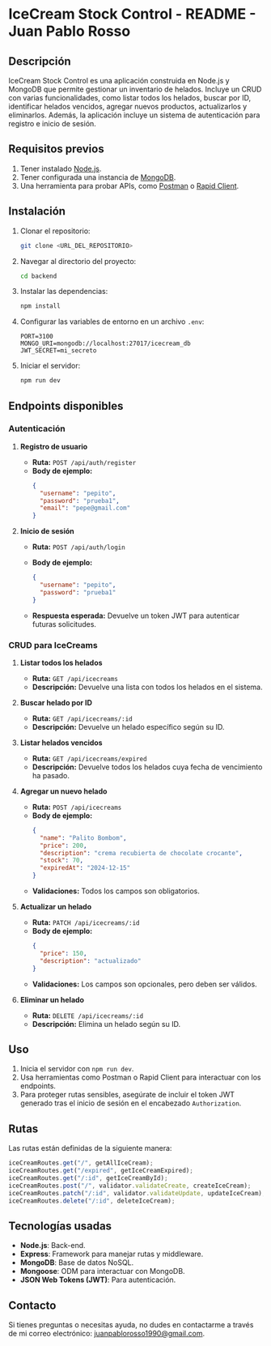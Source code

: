 # IceCream Stock Control - README - Juan Pablo Rosso

## Descripción
IceCream Stock Control es una aplicación construida en Node.js y MongoDB que permite gestionar un inventario de helados. Incluye un CRUD con varias funcionalidades, como listar todos los helados, buscar por ID, identificar helados vencidos, agregar nuevos productos, actualizarlos y eliminarlos. Además, la aplicación incluye un sistema de autenticación para registro e inicio de sesión.

## Requisitos previos
1. Tener instalado [Node.js](https://nodejs.org/).
2. Tener configurada una instancia de [MongoDB](https://www.mongodb.com/).
3. Una herramienta para probar APIs, como [Postman](https://www.postman.com/) o [Rapid Client](https://rapidapi.com/).

## Instalación
1. Clonar el repositorio:
   ```bash
   git clone <URL_DEL_REPOSITORIO>
   ```
2. Navegar al directorio del proyecto:
   ```bash
   cd backend
   ```
3. Instalar las dependencias:
   ```bash
   npm install
   ```
4. Configurar las variables de entorno en un archivo `.env`:
   ```env
   PORT=3100
   MONGO_URI=mongodb://localhost:27017/icecream_db
   JWT_SECRET=mi_secreto
   ```
5. Iniciar el servidor:
   ```bash
   npm run dev
   ```

## Endpoints disponibles

### Autenticación

1. **Registro de usuario**
   - **Ruta:** `POST /api/auth/register`
   - **Body de ejemplo:**
     ```json
     {
       "username": "pepito",
       "password": "prueba1",
       "email": "pepe@gmail.com"
     }
     ```

2. **Inicio de sesión**
   - **Ruta:** `POST /api/auth/login`
   - **Body de ejemplo:**
     ```json
     {
       "username": "pepito",
       "password": "prueba1"
     }
     ```

   - **Respuesta esperada:** Devuelve un token JWT para autenticar futuras solicitudes.


### CRUD para IceCreams

1. **Listar todos los helados**
   - **Ruta:** `GET /api/icecreams`
   - **Descripción:** Devuelve una lista con todos los helados en el sistema.
   
2. **Buscar helado por ID**
   - **Ruta:** `GET /api/icecreams/:id`
   - **Descripción:** Devuelve un helado específico según su ID.

3. **Listar helados vencidos**
   - **Ruta:** `GET /api/icecreams/expired`
   - **Descripción:** Devuelve todos los helados cuya fecha de vencimiento ha pasado.

4. **Agregar un nuevo helado**
   - **Ruta:** `POST /api/icecreams`
   - **Body de ejemplo:**
     ```json
     {
       "name": "Palito Bombom",
       "price": 200,
       "description": "crema recubierta de chocolate crocante",
       "stock": 70,
       "expiredAt": "2024-12-15"
     }
     ```
   - **Validaciones:** Todos los campos son obligatorios.

5. **Actualizar un helado**
   - **Ruta:** `PATCH /api/icecreams/:id`
   - **Body de ejemplo:**
     ```json
     {
       "price": 150,
       "description": "actualizado"
     }
     ```
   - **Validaciones:** Los campos son opcionales, pero deben ser válidos.

6. **Eliminar un helado**
   - **Ruta:** `DELETE /api/icecreams/:id`
   - **Descripción:** Elimina un helado según su ID.


## Uso
1. Inicia el servidor con `npm run dev`.
2. Usa herramientas como Postman o Rapid Client para interactuar con los endpoints.
3. Para proteger rutas sensibles, asegúrate de incluir el token JWT generado tras el inicio de sesión en el encabezado `Authorization`.

## Rutas
Las rutas están definidas de la siguiente manera:

```javascript
iceCreamRoutes.get("/", getAllIceCream);
iceCreamRoutes.get("/expired", getIceCreamExpired);
iceCreamRoutes.get("/:id", getIceCreamById);
iceCreamRoutes.post("/", validator.validateCreate, createIceCream);
iceCreamRoutes.patch("/:id", validator.validateUpdate, updateIceCream);
iceCreamRoutes.delete("/:id", deleteIceCream);
```

## Tecnologías usadas
- **Node.js**: Back-end.
- **Express**: Framework para manejar rutas y middleware.
- **MongoDB**: Base de datos NoSQL.
- **Mongoose**: ODM para interactuar con MongoDB.
- **JSON Web Tokens (JWT)**: Para autenticación.

## Contacto
Si tienes preguntas o necesitas ayuda, no dudes en contactarme a través de mi correo electrónico: [juanpablorosso1990@gmail.com](mailto:juanpablorosso1990@gmail.com).

